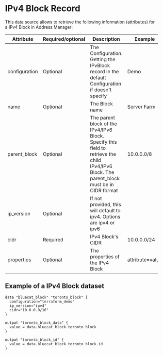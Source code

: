 # IPv4 Block Record
This data source allows to retrieve the following information
(attributes) for a IPv4 Block in Address Manager:

| Attribute | Required/optional | Description | Example         |
| --- | --- | --- |-----------------|
| configuration | Optional | The Configuration. Getting the IPvBlock record in the default Configuration if doesn't specify | Demo            |
| name | Optional |  The Block name | Server Farm     |
| parent_block | Optional |  The parent block of the IPv4/IPv6 Block. Specify this field to retrieve the child IPv4/IPv6 Block. The parent_block must be in CIDR format | 10.0.0.0/8      |
| ip_version | Optional | If not provided, this will default to ipv4. Options are ipv4 or ipv6|                 |
| cidr | Required | IPv4 Block's CIDR | 10.0.0.0/24     |
| properties | Optional | The properties of the IPv4 Block | attribute=value |


## Example of a IPv4 Block dataset

    data "bluecat_block" "toronto_block" {
      configuration="terraform_demo"
      ip_version="ipv4"
      cidr="10.0.0.0/16"
    }

    output "toronto_block_data" {
      value = data.bluecat_block.toronto_block
    }

    output "toronto_block_id" {
      value = data.bluecat_block.toronto_block.id
    }
